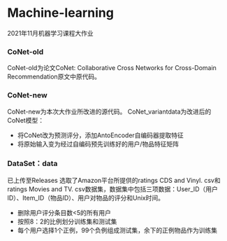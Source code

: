 # Machine-learning
2021年11月机器学习课程大作业
### CoNet-old
CoNet-old为论文CoNet: Collaborative Cross Networks for Cross-Domain Recommendation原文中原代码。
### CoNet-new
CoNet-new为本次大作业所改进的源代码。
CoNet_variantdata为改进后的CoNet模型：
+ 将CoNet改为预测评分，添加AntoEncoder自编码器提取特征
+ 将原始输入变为经过自编码预先训练好的用户/物品特征矩阵
### DataSet：data
已上传至Releases
选取了Amazon平台所提供的ratings CDS and Vinyl. csv和ratings Movies and TV. csv数据集，数据集中包括三项数据：User_ID（用户ID）、Item_ID（物品ID）、用户对物品的评分和Unix时间。
+ 删除用户评分条目数<5的所有用户
+ 按照8：2的比例划分训练集和测试集
+ 每个用户选择1个正例，99个负例组成测试集，余下的正例物品作为训练集
